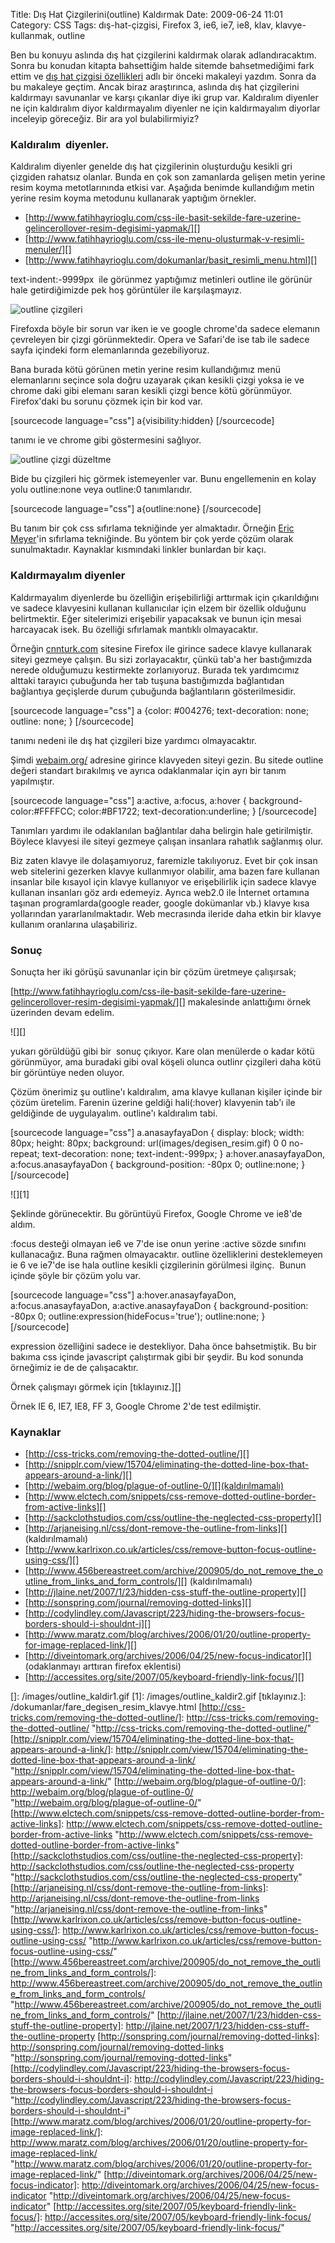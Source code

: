 Title: Dış Hat Çizgilerini(outline) Kaldırmak
Date: 2009-06-24 11:01
Category: CSS
Tags: dış-hat-çizgisi, Firefox 3, ie6, ie7, ie8, klav, klavye-kullanmak, outline

Ben bu konuyu aslında dış hat çizgilerini kaldırmak olarak
adlandıracaktım. Sonra bu konudan kitapta bahsettiğim halde sitemde
bahsetmediğimi fark ettim ve [dış hat çizgisi özellikleri][] adlı bir
önceki makaleyi yazdım. Sonra da bu makaleye geçtim. Ancak biraz
araştırınca, aslında dış hat çizgilerini kaldırmayı savunanlar ve karşı
çıkanlar diye iki grup var. Kaldıralım diyenler ne için kaldıralım diyor
kaldırmayalım diyenler ne için kaldırmayalım diyorlar inceleyip
göreceğiz. Bir ara yol bulabilirmiyiz?

### Kaldıralım  diyenler.

Kaldıralım diyenler genelde dış hat çizgilerinin oluşturduğu kesikli gri
çizgiden rahatsız olanlar. Bunda en çok son zamanlarda gelişen metin
yerine resim koyma metotlarınında etkisi var. Aşağıda benimde
kullandığım metin yerine resim koyma metodunu kullanarak yaptığım
örnekler.

-   [http://www.fatihhayrioglu.com/css-ile-basit-sekilde-fare-uzerine-gelincerollover-resim-degisimi-yapmak/][]
-   [http://www.fatihhayrioglu.com/css-ile-menu-olusturmak-v-resimli-menuler/][]
-   [http://www.fatihhayrioglu.com/dokumanlar/basit_resimli_menu.html][]

text-indent:-9999px  ile görünmez yaptığımız metinleri outline ile
görünür hale getirdiğimizde pek hoş görüntüler ile karşılaşmayız.

![outline çizgileri][]

Firefoxda böyle bir sorun var iken ie ve google chrome'da sadece
elemanın çevreleyen bir çizgi görünmektedir. Opera ve Safari'de ise tab
ile sadece sayfa içindeki form elemanlarında gezebiliyoruz.

Bana burada kötü görünen metin yerine resim kullandığımız menü
elemanlarını seçince sola doğru uzayarak çıkan kesikli çizgi yoksa ie ve
chrome daki gibi elemanı saran kesikli çizgi bence kötü görünmüyor.
Firefox'daki bu sorunu çözmek için bir kod var.

[sourcecode language="css"] a{visibility:hidden} [/sourcecode]

tanımı ie ve chrome gibi göstermesini sağlıyor.

![outline çizgi düzeltme][]

Bide bu çizgileri hiç görmek istemeyenler var. Bunu engellemenin en
kolay yolu outline:none veya outline:0 tanımlarıdır.

[sourcecode language="css"] a{outline:none} [/sourcecode]

Bu tanım bir çok css sıfırlama tekniğinde yer almaktadır. Örneğin [Eric
Meyer][]'in sıfırlama tekniğinde. Bu yöntem bir çok yerde çözüm olarak
sunulmaktadır. Kaynaklar kısmındaki linkler bunlardan bir kaçı.

### Kaldırmayalım diyenler

Kaldırmayalım diyenlerde bu özelliğin erişebilirliği arttırmak için
çıkarıldığını ve sadece klavyesini kullanan kullanıcılar için elzem bir
özellik olduğunu belirtmektir. Eğer sitelerimizi erişebilir yapacaksak
ve bunun için mesai harcayacak isek. Bu özelliği sıfırlamak mantıklı
olmayacaktır.

Örneğin [cnnturk.com][] sitesine Firefox ile girince sadece klavye
kullanarak siteyi gezmeye çalışın. Bu sizi zorlayacaktır, çünkü tab'a
her bastığımızda nerede olduğumuzu kestirmekte zorlanıyoruz. Burada tek
yardımcımız alttaki tarayıcı çubuğunda her tab tuşuna bastığımızda
bağlantıdan bağlantıya geçişlerde durum çubuğunda bağlantıların
gösterilmesidir.

[sourcecode language="css"] a {color: #004276; text-decoration: none;
outline: none; } [/sourcecode]

tanımı nedeni ile dış hat çizgileri bize yardımcı olmayacaktır. 

Şimdi [webaim.org/][] adresine girince klavyeden siteyi gezin. Bu sitede
outline değeri standart bırakılmış ve ayrıca odaklanmalar için ayrı bir
tanım yapılmıştır. 

[sourcecode language="css"] a:active, a:focus, a:hover {
background-color:#FFFFCC; color:#BF1722; text-decoration:underline; }
[/sourcecode]

Tanımları yardımı ile odaklanılan bağlantılar daha belirgin hale
getirilmiştir. Böylece klavyesi ile siteyi gezmeye çalışan insanlara
rahatlık sağlanmış olur.

Biz zaten klavye ile dolaşamıyoruz, faremizle takılıyoruz. Evet bir çok
insan web sitelerini gezerken klavye kullanmıyor olabilir, ama bazen
fare kullanan insanlar bile kısayol için klavye kullanıyor ve
erişebilirlik için sadece klavye kullanan insanları göz ardı edemeyiz.
Ayrıca web2.0 ile İnternet ortamına taşınan programlarda(google reader,
google dokümanlar vb.) klavye kısa yollarından yararlanılmaktadır. Web
mecrasında ileride daha etkin bir klavye kullanım oranlarına
ulaşabiliriz. 

### Sonuç

Sonuçta her iki görüşü savunanlar için bir çözüm üretmeye çalışırsak;

[http://www.fatihhayrioglu.com/css-ile-basit-sekilde-fare-uzerine-gelincerollover-resim-degisimi-yapmak/][]
makalesinde anlattığımı örnek üzerinden devam edelim. 

![][]

yukarı görüldüğü gibi bir  sonuç çıkıyor. Kare olan menülerde o kadar
kötü görünmüyor, ama buradaki gibi oval köşeli olunca outlinr çizgileri
daha kötü bir görüntüye neden oluyor.

Çözüm önerimiz şu outline'ı kaldıralım, ama klavye kullanan kişiler
içinde bir çözüm üretelim. Farenin üzerine geldiği hali(:hover)
klavyenin tab'ı ile geldiğinde de uygulayalım. outline'ı kaldıralım
tabi.

[sourcecode language="css"] a.anasayfayaDon { display: block; width:
80px; height: 80px; background: url(images/degisen_resim.gif) 0 0
no-repeat; text-decoration: none; text-indent:-999px; }
a:hover.anasayfayaDon, a:focus.anasayfayaDon { background-position:
-80px 0; outline:none; } [/sourcecode]

![][1]

Şeklinde görünecektir. Bu görüntüyü Firefox, Google Chrome ve ie8'de
aldım.

:focus desteği olmayan ie6 ve 7'de ise onun yerine :active sözde
sınıfını kullanacağız. Buna rağmen olmayacaktır. outline özelliklerini
desteklemeyen ie 6 ve ie7'de ise hala outline kesikli çizgilerinin
görülmesi ilginç.  Bunun içinde şöyle bir çözüm yolu var. 

[sourcecode language="css"] a:hover.anasayfayaDon,
a:focus.anasayfayaDon, a:active.anasayfayaDon { background-position:
-80px 0; outline:expression(hideFocus='true'); outline:none; }
[/sourcecode]

expression özelliğini sadece ie destekliyor. Daha önce bahsetmiştik. Bu
bir bakıma css içinde javascript çalıştırmak gibi bir şeydir. Bu kod
sonunda örneğimiz ie de de çalışacaktır.

Örnek çalışmayı görmek için [tıklayınız.][]

Örnek IE 6, IE7, IE8, FF 3, Google Chrome 2'de test edilmiştir.

### Kaynaklar

-   [http://css-tricks.com/removing-the-dotted-outline/][]
-   [http://snipplr.com/view/15704/eliminating-the-dotted-line-box-that-appears-around-a-link/][]
-   [http://webaim.org/blog/plague-of-outline-0/][](kaldırılmamalı)
-   [http://www.elctech.com/snippets/css-remove-dotted-outline-border-from-active-links][]
-   [http://sackclothstudios.com/css/outline-the-neglected-css-property][]
-   [http://arjaneising.nl/css/dont-remove-the-outline-from-links][]
    (kaldırılmamalı)
-   [http://www.karlrixon.co.uk/articles/css/remove-button-focus-outline-using-css/][]
-   [http://www.456bereastreet.com/archive/200905/do_not_remove_the_outline_from_links_and_form_controls/][]
    (kaldırılmamalı)
-   [http://jlaine.net/2007/1/23/hidden-css-stuff-the-outline-property][]
-   [http://sonspring.com/journal/removing-dotted-links][]
-   [http://codylindley.com/Javascript/223/hiding-the-browsers-focus-borders-should-i-shouldnt-i][]
-   [http://www.maratz.com/blog/archives/2006/01/20/outline-property-for-image-replaced-link/][]
-   [http://diveintomark.org/archives/2006/04/25/new-focus-indicator][]
    (odaklanmayı arttıran firefox eklentisi)
-   [http://accessites.org/site/2007/05/keyboard-friendly-link-focus/][]

</p>

  [dış hat çizgisi özellikleri]: http://www.fatihhayrioglu.com/dis-hat-cizgisioutline-ozellikleri/
    "dış hat çizgisi özellikleri"
  [http://www.fatihhayrioglu.com/css-ile-basit-sekilde-fare-uzerine-gelincerollover-resim-degisimi-yapmak/]:
    http://www.fatihhayrioglu.com/css-ile-basit-sekilde-fare-uzerine-gelincerollover-resim-degisimi-yapmak/
    "http://www.fatihhayrioglu.com/css-ile-basit-sekilde-fare-uzerine-gelincerollover-resim-degisimi-yapmak/"
  [http://www.fatihhayrioglu.com/css-ile-menu-olusturmak-v-resimli-menuler/]:
    http://www.fatihhayrioglu.com/css-ile-menu-olusturmak-v-resimli-menuler/
    "http://www.fatihhayrioglu.com/css-ile-menu-olusturmak-v-resimli-menuler/"
  [http://www.fatihhayrioglu.com/dokumanlar/basit_resimli_menu.html]: http://www.fatihhayrioglu.com/dokumanlar/basit_resimli_menu.html
    "http://www.fatihhayrioglu.com/dokumanlar/basit_resimli_menu.html"
  [outline çizgileri]: /images/outline_cizgi.gif
  [outline çizgi düzeltme]: /images/outline_cizgi_ff.gif
  [Eric Meyer]: http://meyerweb.com/eric/thoughts/2007/05/01/reset-reloaded/
    "Eric Meyer"
  [cnnturk.com]: http://www.cnnturk.com "cnnturk.com"
  [webaim.org/]: http://webaim.org/ "webaim.org/"
  []: /images/outline_kaldir1.gif
  [1]: /images/outline_kaldir2.gif
  [tıklayınız.]: /dokumanlar/fare_degisen_resim_klavye.html
  [http://css-tricks.com/removing-the-dotted-outline/]: http://css-tricks.com/removing-the-dotted-outline/
    "http://css-tricks.com/removing-the-dotted-outline/"
  [http://snipplr.com/view/15704/eliminating-the-dotted-line-box-that-appears-around-a-link/]:
    http://snipplr.com/view/15704/eliminating-the-dotted-line-box-that-appears-around-a-link/
    "http://snipplr.com/view/15704/eliminating-the-dotted-line-box-that-appears-around-a-link/"
  [http://webaim.org/blog/plague-of-outline-0/]: http://webaim.org/blog/plague-of-outline-0/
    "http://webaim.org/blog/plague-of-outline-0/"
  [http://www.elctech.com/snippets/css-remove-dotted-outline-border-from-active-links]:
    http://www.elctech.com/snippets/css-remove-dotted-outline-border-from-active-links
    "http://www.elctech.com/snippets/css-remove-dotted-outline-border-from-active-links"
  [http://sackclothstudios.com/css/outline-the-neglected-css-property]: http://sackclothstudios.com/css/outline-the-neglected-css-property
    "http://sackclothstudios.com/css/outline-the-neglected-css-property"
  [http://arjaneising.nl/css/dont-remove-the-outline-from-links]: http://arjaneising.nl/css/dont-remove-the-outline-from-links
    "http://arjaneising.nl/css/dont-remove-the-outline-from-links"
  [http://www.karlrixon.co.uk/articles/css/remove-button-focus-outline-using-css/]:
    http://www.karlrixon.co.uk/articles/css/remove-button-focus-outline-using-css/
    "http://www.karlrixon.co.uk/articles/css/remove-button-focus-outline-using-css/"
  [http://www.456bereastreet.com/archive/200905/do_not_remove_the_outline_from_links_and_form_controls/]:
    http://www.456bereastreet.com/archive/200905/do_not_remove_the_outline_from_links_and_form_controls/
    "http://www.456bereastreet.com/archive/200905/do_not_remove_the_outline_from_links_and_form_controls/"
  [http://jlaine.net/2007/1/23/hidden-css-stuff-the-outline-property]: http://jlaine.net/2007/1/23/hidden-css-stuff-the-outline-property
  [http://sonspring.com/journal/removing-dotted-links]: http://sonspring.com/journal/removing-dotted-links
    "http://sonspring.com/journal/removing-dotted-links"
  [http://codylindley.com/Javascript/223/hiding-the-browsers-focus-borders-should-i-shouldnt-i]:
    http://codylindley.com/Javascript/223/hiding-the-browsers-focus-borders-should-i-shouldnt-i
    "http://codylindley.com/Javascript/223/hiding-the-browsers-focus-borders-should-i-shouldnt-i"
  [http://www.maratz.com/blog/archives/2006/01/20/outline-property-for-image-replaced-link/]:
    http://www.maratz.com/blog/archives/2006/01/20/outline-property-for-image-replaced-link/
    "http://www.maratz.com/blog/archives/2006/01/20/outline-property-for-image-replaced-link/"
  [http://diveintomark.org/archives/2006/04/25/new-focus-indicator]: http://diveintomark.org/archives/2006/04/25/new-focus-indicator
    "http://diveintomark.org/archives/2006/04/25/new-focus-indicator"
  [http://accessites.org/site/2007/05/keyboard-friendly-link-focus/]: http://accessites.org/site/2007/05/keyboard-friendly-link-focus/
    "http://accessites.org/site/2007/05/keyboard-friendly-link-focus/"
